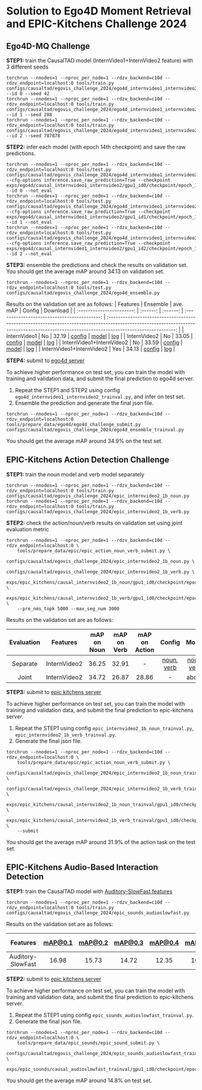 

# Solution to Ego4D Moment Retrieval and EPIC-Kitchens Challenge 2024


## Ego4D-MQ Challenge

**STEP1:** train the CausalTAD model (InternVideo1+InternVideo2 feature) with 3 different seeds
```
torchrun --nnodes=1 --nproc_per_node=1 --rdzv_backend=c10d --rdzv_endpoint=localhost:0 tools/train.py configs/causaltad/egovis_challenge_2024/ego4d_internvideo1_internvideo2.py --id 0 --seed 42
torchrun --nnodes=1 --nproc_per_node=1 --rdzv_backend=c10d --rdzv_endpoint=localhost:0 tools/train.py configs/causaltad/egovis_challenge_2024/ego4d_internvideo1_internvideo2.py --id 1 --seed 288
torchrun --nnodes=1 --nproc_per_node=1 --rdzv_backend=c10d --rdzv_endpoint=localhost:0 tools/train.py configs/causaltad/egovis_challenge_2024/ego4d_internvideo1_internvideo2.py --id 2 --seed 787878
```
**STEP2:** infer each model (with epoch 14th checkpoint) and save the raw predictions.
```
torchrun --nnodes=1 --nproc_per_node=1 --rdzv_backend=c10d --rdzv_endpoint=localhost:0 tools/test.py configs/causaltad/egovis_challenge_2024/ego4d_internvideo1_internvideo2.py --cfg-options inference.save_raw_prediction=True --checkpoint exps/ego4d/causal_internvideo1_internvideo2/gpu1_id0/checkpoint/epoch_14.pth --id 0 --not_eval
torchrun --nnodes=1 --nproc_per_node=1 --rdzv_backend=c10d --rdzv_endpoint=localhost:0 tools/test.py configs/causaltad/egovis_challenge_2024/ego4d_internvideo1_internvideo2.py --cfg-options inference.save_raw_prediction=True --checkpoint exps/ego4d/causal_internvideo1_internvideo2/gpu1_id1/checkpoint/epoch_14.pth --id 1 --not_eval
torchrun --nnodes=1 --nproc_per_node=1 --rdzv_backend=c10d --rdzv_endpoint=localhost:0 tools/test.py configs/causaltad/egovis_challenge_2024/ego4d_internvideo1_internvideo2.py --cfg-options inference.save_raw_prediction=True --checkpoint exps/ego4d/causal_internvideo1_internvideo2/gpu1_id2/checkpoint/epoch_14.pth --id 2 --not_eval
```

**STEP3:** ensemble the predictions and check the results on validation set. You should get the average mAP around 34.13 on validation set.
```
torchrun --nnodes=1 --nproc_per_node=1 --rdzv_backend=c10d --rdzv_endpoint=localhost:0 tools/test.py configs/causaltad/egovis_challenge_2024/ego4d_ensemble.py
```

Results on the validation set are as follows:
|         Features          | Ensemble | ave. mAP |                    Config                    |                                                                                          Download                                                                                          |
| :-----------------------: | :------: | :------: | :------------------------------------------: | :----------------------------------------------------------------------------------------------------------------------------------------------------------------------------------------: |
|       InternVideo1        |    No    |  32.19   |      [config](../ego4d_internvideo1.py)      | [model](https://drive.google.com/file/d/1Uc1ZUJjB9gGdVzC6ej-ek5nlH7SY2VwR/view?usp=sharing)   \| [log](https://drive.google.com/file/d/1za48RI__Ed0DUCHpLp5Wqp3s7BtikIKW/view?usp=sharing) |
|       InternVideo2        |    No    |  33.05   |      [config](../ego4d_internvideo2.py)      | [model](https://drive.google.com/file/d/101--h23mBx7F3B8ezAabbuKlRbwB9vpj/view?usp=sharing)   \| [log](https://drive.google.com/file/d/1A5oSrmh-kzF6vQr5J-maiUIB34ZsSk5o/view?usp=sharing) |
| InternVideo1+InternVideo2 |    No    |  33.59   | [config](ego4d_internvideo1_internvideo2.py) | [model](https://drive.google.com/file/d/1D9P3_eDixdRkwHKbxaPx7CO70vSw8thO/view?usp=sharing)   \| [log](https://drive.google.com/file/d/1S54Ni8-EMhP-yZAWC0h7kW5yYp6ZJYbA/view?usp=sharing) |
| InternVideo1+InternVideo2 |   Yes    |  34.13   |         [config](ego4d_ensemble.py)          |                                                 [log](https://drive.google.com/file/d/1GGn2L-7fKkw2brgGWbe-qRBt5XLfwOP_/view?usp=sharing)                                                  |

**STEP4:** submit to [ego4d server](https://eval.ai/web/challenges/challenge-page/1626/leaderboard/3913)

To achieve higher performance on test set, you can train the model with training and validation data, and submit the final prediction to ego4d server.

1. Repeat the STEP1 and STEP2 using config `ego4d_internvideo1_internvideo2_trainval.py`, and infer on test set.
2. Ensemble the prediction and generate the final json file.
```
torchrun --nnodes=1 --nproc_per_node=1 --rdzv_backend=c10d --rdzv_endpoint=localhost:0 tools/prepare_data/ego4d/ego4d_challenge_submit.py configs/causaltad/egovis_challenge_2024/ego4d_ensemble_trainval.py
```

You should get the average mAP around 34.9\% on the test set.

## EPIC-Kitchens Action Detection Challenge

**STEP1:** train the noun model and verb model separately
```
torchrun --nnodes=1 --nproc_per_node=1 --rdzv_backend=c10d --rdzv_endpoint=localhost:0 tools/train.py configs/causaltad/egovis_challenge_2024/epic_internvideo2_1b_noun.py
torchrun --nnodes=1 --nproc_per_node=1 --rdzv_backend=c10d --rdzv_endpoint=localhost:0 tools/train.py configs/causaltad/egovis_challenge_2024/epic_internvideo2_1b_verb.py
```

**STEP2:** check the action/noun/verb results on validation set using joint evaluation metric
```
torchrun --nnodes=1 --nproc_per_node=1 --rdzv_backend=c10d --rdzv_endpoint=localhost:0 \
    tools/prepare_data/epic/epic_action_noun_verb_submit.py \
    configs/causaltad/egovis_challenge_2024/epic_internvideo2_1b_noun.py \
    configs/causaltad/egovis_challenge_2024/epic_internvideo2_1b_verb.py \
    exps/epic_kitchens/causal_internvideo2_1b_noun/gpu1_id0/checkpoint/epoch_32.pth \
    exps/epic_kitchens/causal_internvideo2_1b_verb/gpu1_id0/checkpoint/epoch_29.pth \
    --pre_nms_topk 5000 --max_seg_num 3000
```

Results on the validation set are as follows:

| Evaluation |   Features   | mAP on Noun | mAP on Verb | mAP on Action |                                   Config                                   |                                                                                         Model                                                                                          |                                                                                          Log                                                                                          |
| :--------: | :----------: | :---------: | :---------: | :-----------: | :------------------------------------------------------------------------: | :------------------------------------------------------------------------------------------------------------------------------------------------------------------------------------: | :-----------------------------------------------------------------------------------------------------------------------------------------------------------------------------------: |
|  Separate  | InternVideo2 |    36.25    |    32.91    |       -       | [noun](epic_internvideo2_1b_noun.py), [verb](epic_internvideo2_1b_verb.py) | [noun](https://drive.google.com/file/d/1ntQ5DJwVgUOsAcoJNvohjOfCQ07XtHn5/view?usp=sharing), [verb](https://drive.google.com/file/d/1ubbTwumQEJ-79CH2d_D7ymbZgw0DoOeP/view?usp=sharing) | [noun](https://drive.google.com/file/d/1dnSbMsHZ4byCBV8CbuyF9sB67lTrk__R/view?usp=sharing),[verb](https://drive.google.com/file/d/1rVdMkUdDPd5rUsBGwhJPFVODrAnflcbu/view?usp=sharing) |
|   Joint    | InternVideo2 |    34.72    |    26.87    |     28.86     |                                     -                                      |                                                                                         above                                                                                          |                                               [log](https://drive.google.com/file/d/1iJ3mNSSJHwcEbRXY55oZK5JJHnVbIf7_/view?usp=sharing)                                               |

**STEP3:** submit to [epic kitchens server](https://codalab.lisn.upsaclay.fr/competitions/707)

To achieve higher performance on test set, you can train the model with training and validation data, and submit the final prediction to epic-kitchens server.

1. Repeat the STEP1 using config `epic_internvideo2_1b_noun_trainval.py`, `epic_internvideo2_1b_verb_trainval.py`.
2. Generate the final json file.
```
torchrun --nnodes=1 --nproc_per_node=1 --rdzv_backend=c10d --rdzv_endpoint=localhost:0 \
    tools/prepare_data/epic/epic_action_noun_verb_submit.py \
    configs/causaltad/egovis_challenge_2024/epic_internvideo2_1b_noun_trainval.py \
    configs/causaltad/egovis_challenge_2024/epic_internvideo2_1b_verb_trainval.py \
    exps/epic_kitchens/causal_internvideo2_1b_noun_trainval/gpu1_id0/checkpoint/epoch_32.pth \
    exps/epic_kitchens/causal_internvideo2_1b_verb_trainval/gpu1_id0/checkpoint/epoch_29.pth \
    --submit
```

You should get the average mAP around 31.9\% of the action task on the test set.

## EPIC-Kitchens Audio-Based Interaction Detection

**STEP1:** train the CausalTAD model with [Auditory-SlowFast features](https://github.com/epic-kitchens/C10-epic-sounds-detection?tab=readme-ov-file#features)
```
torchrun --nnodes=1 --nproc_per_node=1 --rdzv_backend=c10d --rdzv_endpoint=localhost:0 tools/train.py configs/causaltad/egovis_challenge_2024/epic_sounds_audioslowfast.py
```

Results on the validation set are as follows:

|     Features      | mAP@0.1 | mAP@0.2 | mAP@0.3 | mAP@0.4 | mAP@0.5 | ave. mAP |                 Config                 |                                                                                          Download                                                                                          |
| :---------------: | :-----: | :-----: | :-----: | :-----: | :-----: | :------: | :------------------------------------: | :----------------------------------------------------------------------------------------------------------------------------------------------------------------------------------------: |
| Auditory-SlowFast |  16.98  |  15.73  |  14.72  |  12.35  |  10.44  |  14.04   | [config](epic_sounds_audioslowfast.py) | [model](https://drive.google.com/file/d/1xcnmfCFa4ZABKgICJM5itH-sComRoOVE/view?usp=sharing)   \| [log](https://drive.google.com/file/d/1STy8tZmF50dk9JpR2RDxZTuCq5-FaICG/view?usp=sharing) |


**STEP2:** submit to [epic kitchens server](https://codalab.lisn.upsaclay.fr/competitions/17921)

To achieve higher performance on test set, you can train the model with training and validation data, and submit the final prediction to epic-kitchens server.

1. Repeat the STEP1 using config `epic_sounds_audioslowfast_trainval.py`.
2. Generate the final json file.
```
torchrun --nnodes=1 --nproc_per_node=1 --rdzv_backend=c10d --rdzv_endpoint=localhost:0 \
    tools/prepare_data/epic_sounds/epic_sound_submit.py \
    configs/causaltad/egovis_challenge_2024/epic_sounds_audioslowfast_trainval.py \
    exps/epic_sounds/causal_audioslowfast_trainval/gpu1_id0/checkpoint/epoch_16.pth
```

You should get the average mAP around 14.8\% on test set.